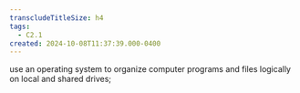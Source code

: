 ```yaml
---
transcludeTitleSize: h4
tags:
  - C2.1
created: 2024-10-08T11:37:39.000-0400
---
```

use an operating system to organize computer programs and files logically on local and shared drives; 